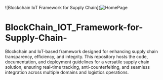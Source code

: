 ![Blockchain IoT Framework for Supply Chain](![HomePage](https://github.com/PabL073/BlockChain_IOT_Framework-for-Supply-Chain-/assets/75585107/58afc1bf-7e58-43c9-b9bf-846cefaa1a89)



# BlockChain_IOT_Framework-for-Supply-Chain-
Blockchain and IoT-based framework designed for enhancing supply chain transparency, efficiency, and integrity. This repository hosts the code, documentation, and deployment guidelines for a versatile supply chain solution, ensuring real-time tracking, anti-counterfeiting, and seamless integration across multiple domains and logistics operations.

